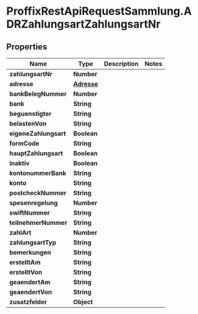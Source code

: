 # ProffixRestApiRequestSammlung.ADRZahlungsartZahlungsartNr

## Properties
Name | Type | Description | Notes
------------ | ------------- | ------------- | -------------
**zahlungsartNr** | **Number** |  | 
**adresse** | [**Adresse**](Adresse.md) |  | 
**bankBelegNummer** | **Number** |  | 
**bank** | **String** |  | 
**beguenstigter** | **String** |  | 
**belastenVon** | **String** |  | 
**eigeneZahlungsart** | **Boolean** |  | 
**formCode** | **String** |  | 
**hauptZahlungsart** | **Boolean** |  | 
**inaktiv** | **Boolean** |  | 
**kontonummerBank** | **String** |  | 
**konto** | **String** |  | 
**postcheckNummer** | **String** |  | 
**spesenregelung** | **Number** |  | 
**swiftNummer** | **String** |  | 
**teilnehmerNummer** | **String** |  | 
**zahlArt** | **Number** |  | 
**zahlungsartTyp** | **String** |  | 
**bemerkungen** | **String** |  | 
**erstelltAm** | **String** |  | 
**erstelltVon** | **String** |  | 
**geaendertAm** | **String** |  | 
**geaendertVon** | **String** |  | 
**zusatzfelder** | **Object** |  | 


